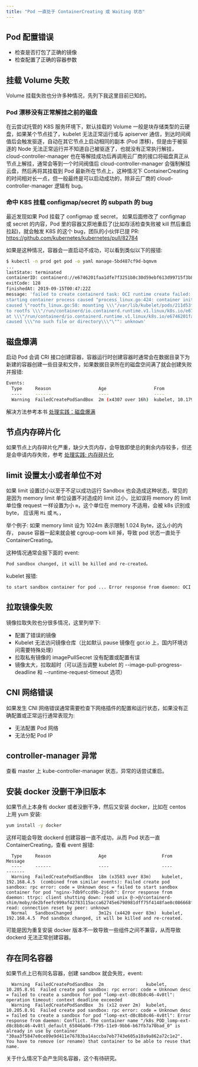 ```yaml
---
title: "Pod 一直处于 ContainerCreating 或 Waiting 状态"
---
```


## Pod 配置错误

* 检查是否打包了正确的镜像
* 检查配置了正确的容器参数

## 挂载 Volume 失败

Volume 挂载失败也分许多种情况，先列下我这里目前已知的。

### Pod 漂移没有正常解挂之前的磁盘

在云尝试托管的 K8S 服务环境下，默认挂载的 Volume 一般是块存储类型的云硬盘，如果某个节点挂了，kubelet 无法正常运行或与 apiserver 通信，到达时间阀值后会触发驱逐，自动在其它节点上启动相同的副本 (Pod 漂移)，但是由于被驱逐的 Node 无法正常运行并不知道自己被驱逐了，也就没有正常执行解挂，cloud-controller-manager 也在等解挂成功后再调用云厂商的接口将磁盘真正从节点上解挂，通常会等到一个时间阀值后 cloud-controller-manager 会强制解挂云盘，然后再将其挂载到 Pod 最新所在节点上，这种情况下 ContainerCreating 的时间相对长一点，但一般最终是可以启动成功的，除非云厂商的 cloud-controller-manager 逻辑有 bug。

### 命中 K8S 挂载 configmap/secret 的 subpath 的 bug

最近发现如果 Pod 挂载了 configmap 或 secret， 如果后面修改了 configmap 或 secret 的内容，Pod 里的容器又原地重启了(比如存活检查失败被 kill 然后重启拉起)，就会触发 K8S 的这个 bug，团队的小伙伴已提 PR: https://github.com/kubernetes/kubernetes/pull/82784

如果是这种情况，容器会一直启动不成功，可以看到类似以下的报错:

``` bash
$ kubectl -n prod get pod -o yaml manage-5bd487cf9d-bqmvm
...
lastState: terminated
containerID: containerd://e6746201faa1dfe7f3251b8c30d59ebf613d99715f3b800740e587e681d2a903
exitCode: 128
finishedAt: 2019-09-15T00:47:22Z
message: 'failed to create containerd task: OCI runtime create failed: container_linux.go:345:
starting container process caused "process_linux.go:424: container init
caused \"rootfs_linux.go:58: mounting \\\"/var/lib/kubelet/pods/211d53f4-d08c-11e9-b0a7-b6655eaf02a6/volume-subpaths/manage-config-volume/manage/0\\\"
to rootfs \\\"/run/containerd/io.containerd.runtime.v1.linux/k8s.io/e6746201faa1dfe7f3251b8c30d59ebf613d99715f3b800740e587e681d2a903/rootfs\\\"
at \\\"/run/containerd/io.containerd.runtime.v1.linux/k8s.io/e6746201faa1dfe7f3251b8c30d59ebf613d99715f3b800740e587e681d2a903/rootfs/app/resources/application.properties\\\"
caused \\\"no such file or directory\\\"\"": unknown'
```

## 磁盘爆满

启动 Pod 会调 CRI 接口创建容器，容器运行时创建容器时通常会在数据目录下为新建的容器创建一些目录和文件，如果数据目录所在的磁盘空间满了就会创建失败并报错:

```bash
Events:
  Type     Reason                  Age                  From                   Message
  ----     ------                  ----                 ----                   -------
  Warning  FailedCreatePodSandBox  2m (x4307 over 16h)  kubelet, 10.179.80.31  (combined from similar events): Failed create pod sandbox: rpc error: code = Unknown desc = failed to create a sandbox for pod "apigateway-6dc48bf8b6-l8xrw": Error response from daemon: mkdir /var/lib/docker/aufs/mnt/1f09d6c1c9f24e8daaea5bf33a4230de7dbc758e3b22785e8ee21e3e3d921214-init: no space left on device
```

解决方法参考本书 [处理实践：磁盘爆满](/troubleshooting/handle/disk-full.md)

## 节点内存碎片化

如果节点上内存碎片化严重，缺少大页内存，会导致即使总的剩余内存较多，但还是会申请内存失败，参考 [处理实践: 内存碎片化](/troubleshooting/handle/memory-fragmentation.md)

## limit 设置太小或者单位不对

如果 limit 设置过小以至于不足以成功运行 Sandbox 也会造成这种状态，常见的是因为 memory limit 单位设置不对造成的 limit 过小，比如误将 memory 的 limit 单位像 request 一样设置为小 `m`，这个单位在 memory 不适用，会被 k8s 识别成 byte，  应该用 `Mi` 或 `M`。，

举个例子: 如果 memory limit 设为 1024m 表示限制 1.024 Byte，这么小的内存， pause 容器一起来就会被 cgroup-oom kill 掉，导致 pod 状态一直处于 ContainerCreating。

这种情况通常会报下面的 event:

``` txt
Pod sandbox changed, it will be killed and re-created。
```

kubelet 报错:

``` txt
to start sandbox container for pod ... Error response from daemon: OCI runtime create failed: container_linux.go:348: starting container process caused "process_linux.go:301: running exec setns process for init caused \"signal: killed\"": unknown
```

## 拉取镜像失败

镜像拉取失败也分很多情况，这里列举下:

* 配置了错误的镜像
* Kubelet 无法访问镜像仓库（比如默认 pause 镜像在 gcr.io 上，国内环境访问需要特殊处理）
* 拉取私有镜像的 imagePullSecret 没有配置或配置有误
* 镜像太大，拉取超时（可以适当调整 kubelet 的 --image-pull-progress-deadline 和 --runtime-request-timeout 选项）

## CNI 网络错误

如果发生 CNI 网络错误通常需要检查下网络插件的配置和运行状态，如果没有正确配置或正常运行通常表现为:

* 无法配置 Pod 网络
* 无法分配 Pod IP

## controller-manager 异常

查看 master 上 kube-controller-manager 状态，异常的话尝试重启。

## 安装 docker 没删干净旧版本

如果节点上本身有 docker 或者没删干净，然后又安装 docker，比如在 centos 上用 yum 安装:

``` bash
yum install -y docker
```

这样可能会导致 dockerd 创建容器一直不成功，从而 Pod 状态一直 ContainerCreating，查看 event 报错:

```
  Type     Reason                  Age                     From                  Message
  ----     ------                  ----                    ----                  -------
  Warning  FailedCreatePodSandBox  18m (x3583 over 83m)    kubelet, 192.168.4.5  (combined from similar events): Failed create pod sandbox: rpc error: code = Unknown desc = failed to start sandbox container for pod "nginx-7db9fccd9b-2j6dh": Error response from daemon: ttrpc: client shutting down: read unix @->@/containerd-shim/moby/de2bfeefc999af42783115acca62745e6798981dff75f4148fae8c086668f667/shim.sock: read: connection reset by peer: unknown
  Normal   SandboxChanged          3m12s (x4420 over 83m)  kubelet, 192.168.4.5  Pod sandbox changed, it will be killed and re-created.
```

可能是因为重复安装 docker 版本不一致导致一些组件之间不兼容，从而导致 dockerd 无法正常创建容器。

## 存在同名容器

如果节点上已有同名容器，创建 sandbox 就会失败，event:

```
  Warning  FailedCreatePodSandBox  2m                kubelet, 10.205.8.91  Failed create pod sandbox: rpc error: code = Unknown desc = failed to create a sandbox for pod "lomp-ext-d8c8b8c46-4v8tl": operation timeout: context deadline exceeded
  Warning  FailedCreatePodSandBox  3s (x12 over 2m)  kubelet, 10.205.8.91  Failed create pod sandbox: rpc error: code = Unknown desc = failed to create a sandbox for pod "lomp-ext-d8c8b8c46-4v8tl": Error response from daemon: Conflict. The container name "/k8s_POD_lomp-ext-d8c8b8c46-4v8tl_default_65046a06-f795-11e9-9bb6-b67fb7a70bad_0" is already in use by container "30aa3f5847e0ce89e9d411e76783ba14accba7eb7743e605a10a9a862a72c1e2". You have to remove (or rename) that container to be able to reuse that name.
```

关于什么情况下会产生同名容器，这个有待研究。
